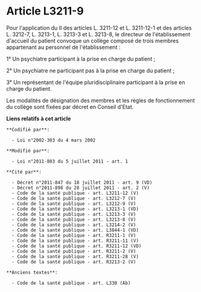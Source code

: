 # Article L3211-9

Pour l'application du II des articles L. 3211-12 et L. 3211-12-1 et des articles L. 3212-7, L. 3213-1, L. 3213-3 et L.
3213-8, le directeur de l'établissement d'accueil du patient convoque un collège composé de trois membres appartenant au
personnel de l'établissement : 

1° Un psychiatre participant à la prise en charge du patient ; 

2° Un psychiatre ne participant pas à la prise en charge du patient ; 

3° Un représentant de l'équipe pluridisciplinaire participant à la prise en charge du patient. 

Les modalités de désignation des membres et les règles de fonctionnement du collège sont fixées par décret en Conseil d'Etat.

**Liens relatifs à cet article**

	**Codifié par**:

	  - Loi n°2002-303 du 4 mars 2002

	**Modifié par**:

	  - Loi n°2011-803 du 5 juillet 2011 - art. 1

	**Cité par**:

	  - Décret n°2011-847 du 18 juillet 2011 - art. 9 (VD)
	  - Décret n°2011-898 du 28 juillet 2011 - art. 2 (V)
	  - Code de la santé publique - art. L3211-12 (V)
	  - Code de la santé publique - art. L3212-7 (V)
	  - Code de la santé publique - art. L3212-9 (V)
	  - Code de la santé publique - art. L3213-1 (VD)
	  - Code de la santé publique - art. L3213-3 (V)
	  - Code de la santé publique - art. L3213-8 (V)
	  - Code de la santé publique - art. L3214-2 (V)
	  - Code de la santé publique - art. L3844-1 (VD)
	  - Code de la santé publique - art. R3211-1 (V)
	  - Code de la santé publique - art. R3211-11 (V)
	  - Code de la santé publique - art. R3211-12 (VD)
	  - Code de la santé publique - art. R3211-2 (V)
	  - Code de la santé publique - art. R3211-28 (V)
	  - Code de la santé publique - art. R3213-2 (V)

	**Anciens textes**:

	  - Code de la santé publique - art. L330 (Ab)
